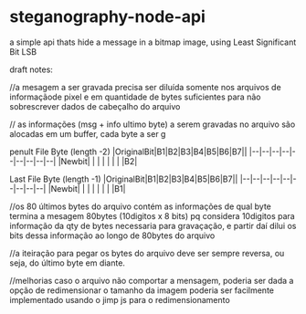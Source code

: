 # steganography-node-api
a simple api thats hide a message in a bitmap image, using Least Significant Bit LSB


draft notes:

//a mesagem a ser gravada precisa ser diluída somente nos arquivos de informaçãode pixel e em quantidade de bytes suficientes  para não sobrescrever dados de cabeçalho do arquivo

// as informações (msg + info ultimo byte) a serem gravadas no arquivo são alocadas em um buffer, cada byte a ser g


penult File Byte (length -2)
|OriginalBit|B1|B2|B3|B4|B5|B6|B7||
|--|--|--|--|--|--|--|--|--|
|Newbit| | | | | | | |B2|

Last File Byte (length -1)
|OriginalBit|B1|B2|B3|B4|B5|B6|B7||
|--|--|--|--|--|--|--|--|--|
|Newbit| | | | | | | |B1|


//os 80 últimos bytes do arquivo contém as informações de qual byte termina a mesagem
80bytes (10digitos x 8 bits) pq considera 10digitos para informação da qty de bytes necessaria para gravaçação, e partir daí dilui os bits dessa informação ao longo de 80bytes do arquivo

//a iteiração para pegar os bytes do arquivo deve ser sempre reversa, ou seja, do último byte em diante.

//melhorias
caso o arquivo não comportar a mensagem, poderia ser dada a opção de redimensionar o tamanho da imagem
poderia ser facilmente implementado usando o jimp js para o redimensionamento